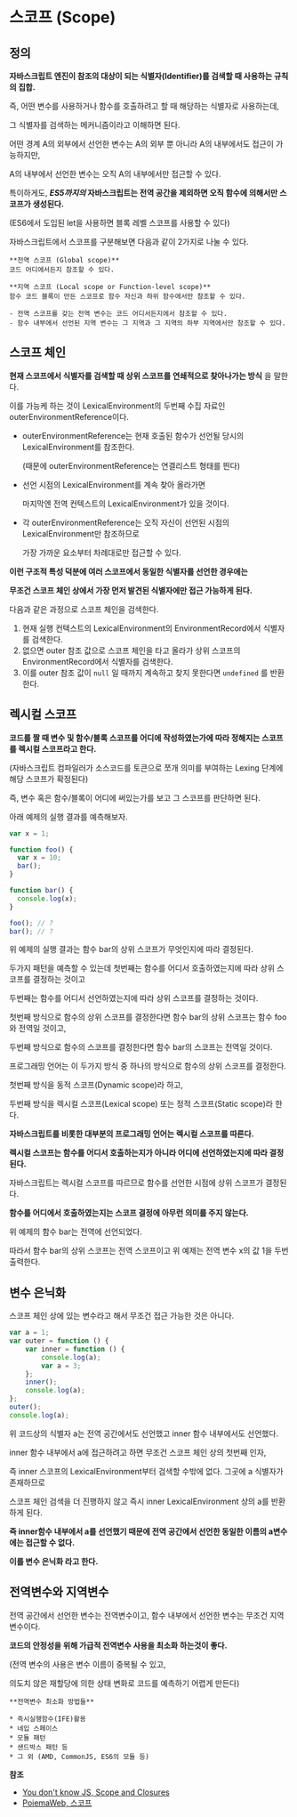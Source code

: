 # 스코프 (Scope)

## **정의**

**자바스크립트 엔진이 참조의 대상이 되는 식별자(Identifier)를 검색할 때 사용하는 규칙의 집합.**

즉, 어떤 변수를 사용하거나 함수를 호출하려고 할 때 해당하는 식별자로 사용하는데,

그 식별자를 검색하는 메커니즘이라고 이해하면 된다.

어떤 경계 A의 외부에서 선언한 변수는 A의 외부 뿐 아니라 A의 내부에서도 접근이 가능하지만,

A의 내부에서 선언한 변수는 오직 A의 내부에서만 접근할 수 있다.

특이하게도, ***ES5까지의* 자바스크립트는 전역 공간을 제외하면 오직 함수에 의해서만 스코프가 생성된다.**

(ES6에서 도입된 let을 사용하면 블록 레벨 스코프를 사용할 수 있다)

자바스크립트에서 스코프를 구분해보면 다음과 같이 2가지로 나눌 수 있다.

```
**전역 스코프 (Global scope)**
코드 어디에서든지 참조할 수 있다.

**지역 스코프 (Local scope or Function-level scope)**
함수 코드 블록이 만든 스코프로 함수 자신과 하위 함수에서만 참조할 수 있다.

- 전역 스코프를 갖는 전역 변수는 코드 어디서든지에서 참조할 수 있다.
- 함수 내부에서 선언된 지역 변수는 그 지역과 그 지역의 하부 지역에서만 참조할 수 있다.
```

## **스코프 체인**

**현재 스코프에서 식별자를 검색할 때 상위 스코프를 연쇄적으로 찾아나가는 방식** 을 말한다.

이를 가능케 하는 것이 LexicalEnvironment의 두번째 수집 자료인 outerEnvironmentReference이다.

- outerEnvironmentReference는 현재 호출된 함수가 선언될 당시의 LexicalEnvironment를 참조한다.

    (때문에 outerEnvironmentReference는 연결리스트 형태를 띈다)

- 선언 시점의 LexicalEnvironment를 계속 찾아 올라가면

    마지막엔 전역 컨텍스트의 LexicalEnvironment가 있을 것이다.

- 각 outerEnvironmentReference는 오직 자신이 선언된 시점의 LexicalEnvironment만 참조하므로

    가장 가까운 요소부터 차례대로만 접근할 수 있다. 

**이런 구조적 특성 덕분에 여러 스코프에서 동일한 식별자를 선언한 경우에는**

**무조건 스코프 체인 상에서 가장 먼저 발견된 식별자에만 접근 가능하게 된다.**

다음과 같은 과정으로 스코프 체인을 검색한다.

1. 현재 실행 컨텍스트의 LexicalEnvironment의 EnvironmentRecord에서 식별자를 검색한다.
2. 없으면 outer 참조 값으로 스코프 체인을 타고 올라가 상위 스코프의 EnvironmentRecord에서 식별자를 검색한다.
3. 이를 outer 참조 값이 `null` 일 때까지 계속하고 찾지 못한다면 `undefined` 를 반환한다.

## **렉시컬 스코프**

**코드를 짤 때 변수 및 함수/블록 스코프를 어디에 작성하였는가에 따라 정해지는 스코프를 렉시컬 스코프라고 한다.**

(자바스크립트 컴파일러가 소스코드를 토큰으로 쪼개 의미를 부여하는 Lexing 단계에 해당 스코프가 확정된다)

즉, 변수 혹은 함수/블록이 어디에 써있는가를 보고 그 스코프를 판단하면 된다.

아래 예제의 실행 결과를 예측해보자.

```jsx
var x = 1;

function foo() {
  var x = 10;
  bar();
}

function bar() {
  console.log(x);
}

foo(); // ?
bar(); // ?
```

위 예제의 실행 결과는 함수 bar의 상위 스코프가 무엇인지에 따라 결정된다.

두가지 패턴을 예측할 수 있는데 첫번째는 함수를 어디서 호출하였는지에 따라 상위 스코프를 결정하는 것이고

두번째는 함수를 어디서 선언하였는지에 따라 상위 스코프를 결정하는 것이다.

첫번째 방식으로 함수의 상위 스코프를 결정한다면 함수 bar의 상위 스코프는 함수 foo와 전역일 것이고,

두번째 방식으로 함수의 스코프를 결정한다면 함수 bar의 스코프는 전역일 것이다.

프로그래밍 언어는 이 두가지 방식 중 하나의 방식으로 함수의 상위 스코프를 결정한다.

첫번째 방식을 동적 스코프(Dynamic scope)라 하고,

두번째 방식을 렉시컬 스코프(Lexical scope) 또는 정적 스코프(Static scope)라 한다.

****자바스크립트를 비롯한 대부분의 프로그래밍 언어는 렉시컬 스코프를 따른다.****

**렉시컬 스코프는 함수를 어디서 호출하는지가 아니라 어디에 선언하였는지에 따라 결정된다.**

자바스크립트는 렉시컬 스코프를 따르므로 함수를 선언한 시점에 상위 스코프가 결정된다.

**함수를 어디에서 호출하였는지는 스코프 결정에 아무런 의미를 주지 않는다.** 

위 예제의 함수 bar는 전역에 선언되었다.

따라서 함수 bar의 상위 스코프는 전역 스코프이고 위 예제는 전역 변수 x의 값 1을 두번 출력한다.

## 변수 은닉화

스코프 체인 상에 있는 변수라고 해서 무조건 접근 가능한 것은 아니다.

```jsx
var a = 1;
var outer = function () {
	var inner = function () {
		console.log(a);
		var a = 3;
	};
	inner();
	console.log(a);
};
outer();
console.log(a);
```

위 코드상의 식별자 a는 전역 공간에서도 선언했고 inner 함수 내부에서도 선언했다.

inner 함수 내부에서 a에 접근하려고 하면 무조건 스코프 체인 상의 첫번째 인자,

즉 inner 스코프의 LexicalEnvironment부터 검색할 수밖에 없다. 그곳에 a 식별자가 존재하므로

스코프 체인 검색을 더 진행하지 않고 즉시 inner LexicalEnvironment 상의 a를 반환하게 된다.

**즉 inner함수 내부에서 a를 선언했기 때문에 전역 공간에서 선언한 동일한 이름의 a변수에는 접근할 수 없다.**

**이를 변수 은닉화 라고 한다.**

## 전역변수와 지역변수

전역 공간에서 선언한 변수는 전역변수이고, 함수 내부에서 선언한 변수는 무조건 지역변수이다.

**코드의 안정성을 위해 가급적 전역변수 사용을 최소화 하는것이 좋다.**

(전역 변수의 사용은 변수 이름이 중복될 수 있고,

의도치 않은 재할당에 의한 상태 변화로 코드를 예측하기 어렵게 만든다)

```
**전역변수 최소화 방법들**

* 즉시실행함수(IFE)활용
* 네입 스페이스
* 모듈 패턴
* 샌드박스 패턴 등
* 그 외 (AMD, CommonJS, ES6의 모듈 등)
```

**참조**

- [You don't know JS, Scope and Closures](https://github.com/getify/You-Dont-Know-JS/blob/2nd-ed/scope-closures/ch1.md)
- [PoiemaWeb, 스코프](https://poiemaweb.com/js-scope)
